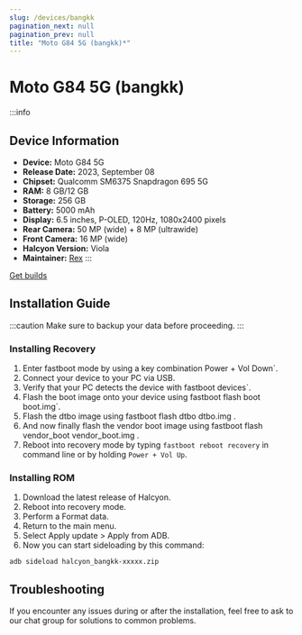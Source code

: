 ```yaml
---
slug: /devices/bangkk
pagination_next: null
pagination_prev: null
title: "Moto G84 5G (bangkk)*"
---
```


# Moto G84 5G (bangkk)
:::info
## Device Information

- **Device:** Moto G84 5G
- **Release Date:** 2023, September 08
- **Chipset:** 	Qualcomm SM6375 Snapdragon 695 5G
- **RAM:** 8 GB/12 GB
- **Storage:** 256 GB
- **Battery:** 5000 mAh
- **Display:** 6.5 inches, P-OLED, 120Hz, 1080x2400 pixels
- **Rear Camera:** 50 MP (wide) + 8 MP (ultrawide)
- **Front Camera:** 16 MP (wide)
- **Halcyon Version:** Viola
- **Maintainer:** [Rex](https://github.com/rexix01)
:::

<a href="https://www.pling.com/p/2058150/" class="button button--primary">Get builds</a>

## Installation Guide
:::caution
Make sure to backup your data before proceeding.
:::

### Installing Recovery
1. Enter fastboot mode by using a key combination Power + Vol Down`.
2. Connect your device to your PC via USB.
3. Verify that your PC detects the device with fastboot devices`.
4. Flash the boot image onto your device using fastboot flash boot boot.img`.
5. Flash the dtbo image using  fastboot flash dtbo dtbo.img .
6. And now finally flash the vendor boot image using fastboot flash vendor_boot vendor_boot.img .
7. Reboot into recovery mode by typing `fastboot reboot recovery` in command line or by holding `Power + Vol Up`.

### Installing ROM
1. Download the latest release of Halcyon.
2. Reboot into recovery mode.
3. Perform a Format data.
4. Return to the main menu.
5. Select Apply update > Apply from ADB.
6. Now you can start sideloading by this command:
```
adb sideload halcyon_bangkk-xxxxx.zip
```

## Troubleshooting

If you encounter any issues during or after the installation, feel free to ask to our chat group for solutions to common problems.
